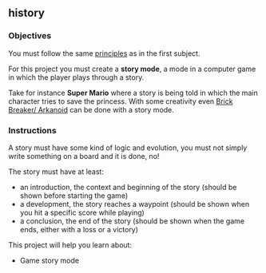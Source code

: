 ## history

### Objectives

You must follow the same [principles](../README.md) as in the first subject.

For this project you must create a **story mode**, a mode in a computer game in which the player plays through a story.

Take for instance **Super Mario** where a story is being told in which the main character tries to save the princess.
With some creativity even [Brick Breaker/ Arkanoid](https://en.wikipedia.org/wiki/Arkanoid) can be done with a story mode.

### Instructions

A story must have some kind of logic and evolution, you must not simply write something on a board and it is done, no!

The story must have at least:

- an introduction, the context and beginning of the story (should be shown before starting the game)
- a development, the story reaches a waypoint (should be shown when you hit a specific score while playing)
- a conclusion, the end of the story (should be shown when the game ends, either with a loss or a victory)

This project will help you learn about:

- Game story mode
